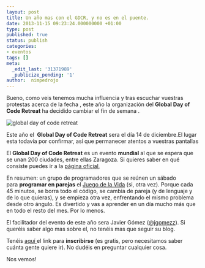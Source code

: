 ```yaml
---
layout: post
title: Un año mas con el GDCR, y no es en el puente.
date: 2013-11-15 09:23:24.000000000 +01:00
type: post
published: true
status: publish
categories:
- eventos
tags: []
meta:
  _edit_last: '31371989'
  _publicize_pending: '1'
author:  nimpedrojo
---
```

Bueno, como veis tenemos mucha influencia y tras escuchar vuestras
protestas acerca de la fecha , este año la organización del **Global Day
of Code Retreat** ha decidido cambiar el fin de semana .

![global day of code retreat]({{site.baseurl}}/img/posts/gdcr_ad_text.png)

Este año el  **Global Day of Code Retreat** sera el día 14 de
diciembre.El lugar esta todavía por confirmar, así que permanecer
atentos a vuestras pantallas

El **Global Day of Code Retreat** es un evento **mundial** al que se
espera que se unan 200 ciudades, entre ellas Zaragoza. Si quieres saber
en qué consiste puedes ir a la [página
oficial](http://globalday.coderetreat.org/ "GDCR"),

En resumen: un grupo de programadores que se reúnen un sábado
para **programar en parejas** el [Juego de la
Vida](http://es.wikipedia.org/wiki/Juego_de_la_vida "Juego de la Vida") (si,
otra vez). Porque cada 45 minutos, se borra todo el código, se cambia de
pareja (y de lenguaje y de lo que quieras), y se empieza otra vez,
enfrentando el mismo problema desde otro ángulo. Es divertido y vas a
aprender en un día mucho más que en todo el resto del mes. Por lo menos.

El facilitador del evento de este año sera Javier Gómez
([@jgomezz](https://twitter.com/jgomezz)). Si queréis saber algo mas
sobre el, no tenéis mas que seguir su blog.

Tenéis [aquí ](http://coderetreat.org/events/global-day-of-coderetreat-2013-zaragoza-spain)el
link para **inscribirse** (es gratis, pero necesitamos saber cuánta
gente quiere ir). No dudéis en preguntar cualquier cosa.

Nos vemos!
